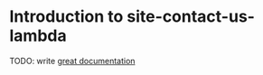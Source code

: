 # Introduction to site-contact-us-lambda

TODO: write [great documentation](http://jacobian.org/writing/what-to-write/)
